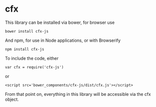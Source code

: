 # cfx

This library can be installed via bower, for browser use

    bower install cfx-js

And npm, for use in Node applications, or with Browserify

    npm install cfx-js

To include the code, either

    var cfx = require('cfx-js')

or

    <script src='bower_components/cfx-js/dist/cfx.js'></script>

From that point on, everything in this library will be accessible via the cfx object.